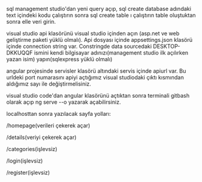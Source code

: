 sql management studio'dan yeni query açıp, sql create database adındaki text içindeki kodu çalıştırın sonra sql create table ı çalıştırın table oluştuktan sonra elle veri girin. 

visual studio api klasörünü visual studio içinden açın (asp.net ve web geliştirme paketi yüklü olmalı). Api dosyası içinde  appsettings.json klasörü içinde connection string var. Constringde data sourcedaki DESKTOP-DKKUQQF ismini kendi bilgisayar adınızı(management studio ilk açılırken yazan isim) yapın(sqlexpress yüklü olmalı)

angular projesinde servisler klasörü altındaki servis içinde apiurl var. Bu urldeki port numarasını apiyi açtığımız visual studiodaki çıktı kısmından aldığımız sayı ile değiştirmelisiniz.

visual studio code'dan angular klasörünü açtıktan sonra terminali gitbash olarak açıp ng serve --o yazarak açabilirsiniz.

localhosttan sonra yazılacak sayfa yolları:

/homepage(verileri çekerek açar)

/details(veriyi çekerek açar)

/categories(işlevsiz)

/login(işlevsiz)

/register(işlevsiz)
